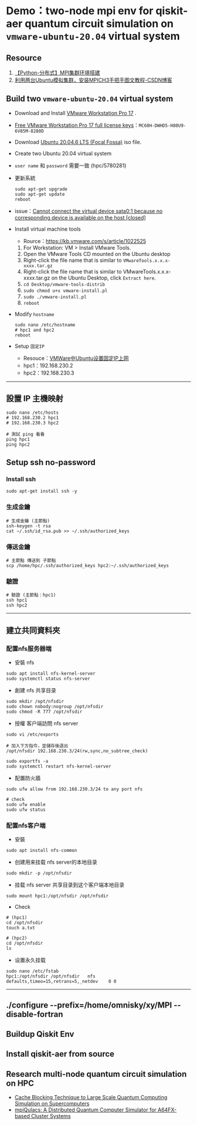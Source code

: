 # Demo：two-node mpi env for qiskit-aer quantum circuit simulation on `vmware-ubuntu-20.04` virtual system
## Resource
1. [【Python-分布式】MPI集群环境搭建](https://blog.csdn.net/ztf312/article/details/80832506)
2. [利用两台Ubuntu模拟集群，安装MPICH3手把手图文教程-CSDN博客](https://blog.csdn.net/sinat_38368658/article/details/116945650)

## Build two `vmware-ubuntu-20.04` virtual system
- Download and Install [VMware Workstation Pro 17](https://www.vmware.com/tw/products/workstation-pro/workstation-pro-evaluation.html) .
- [Free VMware Workstation Pro 17 full license keys](https://gist.github.com/PurpleVibe32/30a802c3c8ec902e1487024cdea26251)：`MC60H-DWHD5-H80U9-6V85M-8280D`
- Download [Ubuntu 20.04.6 LTS (Focal Fossa)](https://releases.ubuntu.com/20.04.6/?_gl=1*1mb9fkc*_gcl_au*MTQ4NjEwMTEwNy4xNzA0OTkyMDI5&_ga=2.136896633.858023737.1704991985-2017594402.1704991985) iso file.
- Create two Ubuntu 20.04 virtual system
- `user name` 和 `password` 需要一致 (hpc/5780281)
- 更新系統
    ```
    sudo apt-get upgrade
    sudo apt-get update
    reboot
    ```
- issue：[Cannot connect the virtual device sata0:1 because no corresponding device is available on the host [closed]](https://stackoverflow.com/questions/43429362/cannot-connect-the-virtual-device-sata01-because-no-corresponding-device-is-ava)
- Install virtual machine tools
    - Rource：https://kb.vmware.com/s/article/1022525
    1. For Workstation: VM > Install VMware Tools.
    2. Open the VMware Tools CD mounted on the Ubuntu desktop
    3. Right-click the file name that is similar to `VMwareTools.x.x.x-xxxx.tar.gz`
    4. Right-click the file name that is similar to VMwareTools.x.x.x-xxxx.tar.gz on the Ubuntu Desktop, click `Extract here`.
    5. `cd Desktop/vmware-tools-distrib`
    6. `sudo chmod u+x vmware-install.pl`
    7. `sudo ./vmware-install.pl`
    8. `reboot`

- Modify `hostname`
    ```
    sudo nano /etc/hostname
    # hpc1 and hpc2
    reboot
    ```
- Setup `固定IP`
    - Resouce：[VMWare中Ubuntu设置固定IP上网](https://blog.csdn.net/wolf_soul/article/details/46409323)
    - hpc1：192.168.230.2
    - hpc2：192.168.230.3
---
## 設置 IP 主機映射
```
sudo nano /etc/hosts
# 192.168.230.2 hpc1
# 192.168.230.3 hpc2

# 測試 ping 看看
ping hpc1
ping hpc2
```

## Setup ssh no-password 
### Install ssh
```
sudo apt-get install ssh -y
```
### 生成金鑰
```
# 生成金鑰 (主節點)
ssh-keygen -t rsa
cat ~/.ssh/id_rsa.pub >> ~/.ssh/authorized_keys
```
### 傳送金鑰
```
# 主節點 傳送到 子節點
scp /home/hpc/.ssh/authorized_keys hpc2:~/.ssh/authorized_keys
```
### 驗證
```
# 驗證 (主節點：hpc1)
ssh hpc1
ssh hpc2
```
---
## 建立共同資料夾
### 配置nfs服务器端
- 安裝 nfs
```
sudo apt install nfs-kernel-server
sudo systemctl status nfs-server
```
- 創建 nfs 共享目录
```
sudo mkdir /opt/nfsdir
sudo chown nobody:nogroup /opt/nfsdir
sudo chmod -R 777 /opt/nfsdir
```
- 授權 客户端訪問 nfs server
```
sudo vi /etc/exports

# 加入下方指令，並儲存後退出
/opt/nfsdir 192.168.230.3/24(rw,sync,no_subtree_check)

sudo exportfs -a
sudo systemctl restart nfs-kernel-server
```
- 配置防火牆
```
sudo ufw allow from 192.168.230.3/24 to any port nfs

# check
sudo ufw enable
sudo ufw status
```
### 配置nfs客户端
- 安裝
```
sudo apt install nfs-common
```
- 创建用来挂载 nfs server的本地目录
```
sudo mkdir -p /opt/nfsdir
```
- 挂载 nfs server 共享目录到这个客户端本地目录
```
sudo mount hpc1:/opt/nfsdir /opt/nfsdir
```
- Check
```
# (hpc1)
cd /opt/nfsdir 
touch a.txt

# (hpc2)
cd /opt/nfsdir 
ls
```
- 设置永久挂载
```
sudo nano /etc/fstab
hpc1:/opt/nfsdir /opt/nfsdir   nfs   defaults,timeo=15,retrans=5,_netdev	0 0
```

---
./configure --prefix=/home/omnisky/xy/MPI --disable-fortran
---
## Buildup Qiskit Env



## Install qiskit-aer from source


## Research multi-node quantum circuit simulation on HPC
- [Cache Blocking Technique to Large Scale Quantum Computing Simulation on Supercomputers](https://arxiv.org/abs/2102.02957)
- [mpiQulacs: A Distributed Quantum Computer Simulator for A64FX-based Cluster Systems](https://arxiv.org/abs/2203.16044)